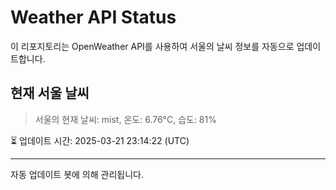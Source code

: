 
# Weather API Status

이 리포지토리는 OpenWeather API를 사용하여 서울의 날씨 정보를 자동으로 업데이트합니다.

## 현재 서울 날씨
> 서울의 현재 날씨: mist, 온도: 6.76°C, 습도: 81%

⏳ 업데이트 시간: 2025-03-21 23:14:22 (UTC)

---
자동 업데이트 봇에 의해 관리됩니다.

